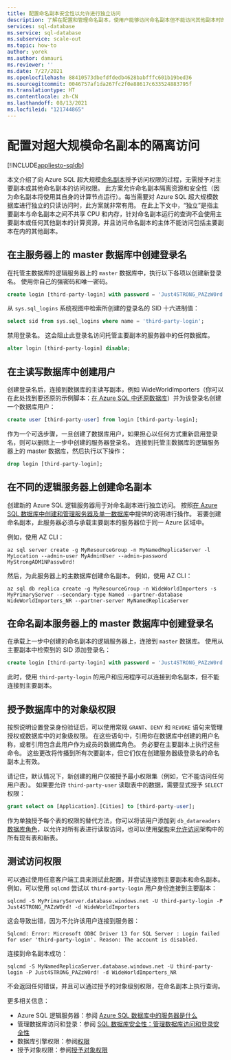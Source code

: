 ```yaml
---
title: 配置命名副本安全性以允许进行独立访问
description: 了解在配置和管理命名副本，使用户能够访问命名副本但不能访问其他副本时的安全注意事项。
services: sql-database
ms.service: sql-database
ms.subservice: scale-out
ms.topic: how-to
author: yorek
ms.author: damauri
ms.reviewer: ''
ms.date: 7/27/2021
ms.openlocfilehash: 88410573dbefdfdedb4628babfffc601b19bed36
ms.sourcegitcommit: 0046757af1da267fc2f0e88617c633524883795f
ms.translationtype: HT
ms.contentlocale: zh-CN
ms.lasthandoff: 08/13/2021
ms.locfileid: "121744865"
---
```

# <a name="configure-isolated-access-to-a-hyperscale-named-replica"></a>配置对超大规模命名副本的隔离访问
[!INCLUDE[appliesto-sqldb](../includes/appliesto-sqldb.md)]

本文介绍了向 Azure SQL 超大规模[命名副本](service-tier-hyperscale-replicas.md)授予访问权限的过程，无需授予对主要副本或其他命名副本的访问权限。 此方案允许命名副本隔离资源和安全性（因为命名副本将使用其自身的计算节点运行）。每当需要对 Azure SQL 超大规模数据库进行独立的只读访问时，此方案就非常有用。 在此上下文中，“独立”是指主要副本与命名副本之间不共享 CPU 和内存，针对命名副本运行的查询不会使用主要副本或任何其他副本的计算资源，并且访问命名副本的主体不能访问包括主要副本在内的其他副本。

## <a name="create-a-login-in-the-master-database-on-the-primary-server"></a>在主服务器上的 master 数据库中创建登录名

在托管主数据库的逻辑服务器上的 `master` 数据库中，执行以下各项以创建新登录名。 使用你自己的强密码和唯一密码。

```sql
create login [third-party-login] with password = 'Just4STRONG_PAZzW0rd!';
```

从 `sys.sql_logins` 系统视图中检索所创建的登录名的 SID 十六进制值：

```sql
select sid from sys.sql_logins where name = 'third-party-login';
```

禁用登录名。 这会阻止此登录名访问托管主要副本的服务器中的任何数据库。

```sql
alter login [third-party-login] disable;
```

## <a name="create-a-user-in-the-primary-read-write-database"></a>在主读写数据库中创建用户

创建登录名后，连接到数据库的主读写副本，例如 WideWorldImporters（你可以在此处找到要还原的示例脚本：[在 Azure SQL 中还原数据库](https://github.com/yorek/azure-sql-db-samples/tree/master/samples/01-restore-database)）并为该登录名创建一个数据库用户：

```sql
create user [third-party-user] from login [third-party-login];
```

作为一个可选步骤，一旦创建了数据库用户，如果担心以任何方式重新启用登录名，则可以删除上一步中创建的服务器登录名。 连接到托管主数据库的逻辑服务器上的 master 数据库，然后执行以下操作：

```sql
drop login [third-party-login];
```

## <a name="create-a-named-replica-on-a-different-logical-server"></a>在不同的逻辑服务器上创建命名副本

创建新的 Azure SQL 逻辑服务器用于对命名副本进行独立访问。 按照[在 Azure SQL 数据库中创建和管理服务器及单一数据库](single-database-manage.md)中提供的说明进行操作。 若要创建命名副本，此服务器必须与承载主要副本的服务器位于同一 Azure 区域中。

例如，使用 AZ CLI：

```azurecli
az sql server create -g MyResourceGroup -n MyNamedReplicaServer -l MyLocation --admin-user MyAdminUser --admin-password MyStrongADM1NPassw0rd!
```

然后，为此服务器上的主数据库创建命名副本。 例如，使用 AZ CLI：

```azurecli
az sql db replica create -g MyResourceGroup -n WideWorldImporters -s MyPrimaryServer --secondary-type Named --partner-database WideWorldImporters_NR --partner-server MyNamedReplicaServer
```

## <a name="create-a-login-in-the-master-database-on-the-named-replica-server"></a>在命名副本服务器上的 master 数据库中创建登录名

在承载上一步中创建的命名副本的逻辑服务器上，连接到 `master` 数据库。 使用从主要副本中检索到的 SID 添加登录名：

```sql
create login [third-party-login] with password = 'Just4STRONG_PAZzW0rd!', sid = 0x0...1234;
```

此时，使用 `third-party-login` 的用户和应用程序可以连接到命名副本，但不能连接到主要副本。

## <a name="grant-object-level-permissions-within-the-database"></a>授予数据库中的对象级权限

按照说明设置登录身份验证后，可以使用常规 `GRANT`、`DENY` 和 `REVOKE` 语句来管理授权或数据库中的对象级权限。 在这些语句中，引用你在数据库中创建的用户名称，或者引用包含此用户作为成员的数据库角色。 务必要在主要副本上执行这些命令。 这些更改将传播到所有次要副本，但它们仅在创建服务器级登录名的命名副本上有效。

请记住，默认情况下，新创建的用户仅被授予最小权限集（例如，它不能访问任何用户表）。 如果要允许 `third-party-user` 读取表中的数据，需要显式授予 `SELECT` 权限：

```sql
grant select on [Application].[Cities] to [third-party-user];
```

作为单独授予每个表的权限的替代方法，你可以将该用户添加到 `db_datareaders` [数据库角色](/sql/relational-databases/security/authentication-access/database-level-roles)，以允许对所有表进行读取访问，也可以使用[架构](/sql/relational-databases/security/authentication-access/create-a-database-schema)来[允许访问](/sql/t-sql/statements/grant-schema-permissions-transact-sql)架构中的所有现有表和新表。

## <a name="test-access"></a>测试访问权限

可以通过使用任意客户端工具来测试此配置，并尝试连接到主要副本和命名副本。 例如，可以使用 `sqlcmd` 尝试以 `third-party-login` 用户身份连接到主要副本：

```
sqlcmd -S MyPrimaryServer.database.windows.net -U third-party-login -P Just4STRONG_PAZzW0rd! -d WideWorldImporters
```

这会导致出错，因为不允许该用户连接到服务器：

```
Sqlcmd: Error: Microsoft ODBC Driver 13 for SQL Server : Login failed for user 'third-party-login'. Reason: The account is disabled.
```

连接到命名副本成功：

```
sqlcmd -S MyNamedReplicaServer.database.windows.net -U third-party-login -P Just4STRONG_PAZzW0rd! -d WideWorldImporters_NR
```

不会返回任何错误，并且可以通过授予的对象级别权限，在命名副本上执行查询。

更多相关信息：

* Azure SQL 逻辑服务器：参阅 [Azure SQL 数据库中的服务器是什么](logical-servers.md)
* 管理数据库访问和登录：参阅 [SQL 数据库安全性：管理数据库访问和登录安全性](logins-create-manage.md)
* 数据库引擎权限：参阅[权限](/sql/relational-databases/security/permissions-database-engine) 
* 授予对象权限：参阅[授予对象权限](/sql/t-sql/statements/grant-object-permissions-transact-sql)



